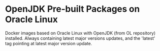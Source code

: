 OpenJDK Pre-built Packages on Oracle Linux
===============
Docker images based on Oracle Linux with OpenJDK (from OL repository) installed. Always containing latest major versions updates, and the 'latest' tag pointing at latest major version update.


